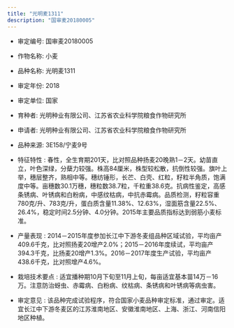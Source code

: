 ```yaml
---
title: "光明麦1311"
description: "国审麦20180005"
---
```

* 审定编号:  国审麦20180005

*  作物名称:  小麦

*  品种名称:  光明麦1311

*  审定年份:  2018

*  审定单位:  国家

* 育种者:  光明种业有限公司、江苏省农业科学院粮食作物研究所

*  申请者:  光明种业有限公司、江苏省农业科学院粮食作物研究所

*  品种来源:  3E158/宁麦9号

*  特征特性 : 
春性，全生育期201天，比对照品种扬麦20晚熟1－2天。幼苗直立，叶色深绿，分蘖力较强。株高84厘米，株型较松散，抗倒性较强。旗叶上举，穗层整齐，熟相中等。穗纺锤形，长芒、白壳、红粒，籽粒半角质，饱满度中等。亩穗数30.1万穗，穗粒数38.7粒，千粒重38.6克。抗病性鉴定，高感条锈病、叶锈病和白粉病，中感纹枯病，中抗赤霉病。品质检测，籽粒容重780克/升、783克/升，蛋白质含量11.38%、12.63%，湿面筋含量22.5%、26.4%，稳定时间2.5分钟、4.0分钟。2015年主要品质指标达到弱筋小麦标准。
 
*  产量表现 : 
2014－2015年度参加长江中下游冬麦组品种区域试验，平均亩产409.6千克，比对照扬麦20增产2.0%；2015－2016年度续试，平均亩产394.3千克，比扬麦20增产1.3%。2016－2017年度生产试验，平均亩产438.6千克，比对照增产4.6%。

*  栽培技术要点 : 
适宜播种期10月下旬至11月上旬，每亩适宜基本苗14万－16万。注意防治蚜虫、赤霉病、白粉病、纹枯病、条锈病和叶锈病等病虫害。

*  审定意见 : 
该品种完成试验程序，符合国家小麦品种审定标准，通过审定。适宜长江中下游冬麦区的江苏淮南地区、安徽淮南地区、上海、浙江、河南信阳地区种植。
